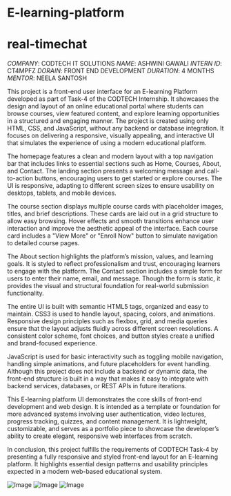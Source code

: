 # E-learning-platform

# real-timechat
*COMPANY*: CODTECH IT SOLUTIONS 
*NAME*: ASHWINI GAWALI 
*INTERN ID*: CT4MPFZ 
*DORAIN*: FRONT END DEVELOPMENT 
*DURATION*: 4 MONTHS 
*MENTOR*: NEELA SANTOSH 

This project is a front-end user interface for an E-learning Platform developed as part of Task-4 of the CODTECH Internship. It showcases the design and layout of an online educational portal where students can browse courses, view featured content, and explore learning opportunities in a structured and engaging manner. The project is created using only HTML, CSS, and JavaScript, without any backend or database integration. It focuses on delivering a responsive, visually appealing, and interactive UI that simulates the experience of using a modern educational platform.

The homepage features a clean and modern layout with a top navigation bar that includes links to essential sections such as Home, Courses, About, and Contact. The landing section presents a welcoming message and call-to-action buttons, encouraging users to get started or explore courses. The UI is responsive, adapting to different screen sizes to ensure usability on desktops, tablets, and mobile devices.

The course section displays multiple course cards with placeholder images, titles, and brief descriptions. These cards are laid out in a grid structure to allow easy browsing. Hover effects and smooth transitions enhance user interaction and improve the aesthetic appeal of the interface. Each course card includes a "View More" or "Enroll Now" button to simulate navigation to detailed course pages.

The About section highlights the platform’s mission, values, and learning goals. It is styled to reflect professionalism and trust, encouraging learners to engage with the platform. The Contact section includes a simple form for users to enter their name, email, and message. Though the form is static, it provides the visual and structural foundation for real-world submission functionality.

The entire UI is built with semantic HTML5 tags, organized and easy to maintain. CSS3 is used to handle layout, spacing, colors, and animations. Responsive design principles such as flexbox, grid, and media queries ensure that the layout adjusts fluidly across different screen resolutions. A consistent color scheme, font choices, and button styles create a unified and brand-focused experience.

JavaScript is used for basic interactivity such as toggling mobile navigation, handling simple animations, and future placeholders for event handling. Although this project does not include a backend or dynamic data, the front-end structure is built in a way that makes it easy to integrate with backend services, databases, or REST APIs in future iterations.

This E-learning platform UI demonstrates the core skills of front-end development and web design. It is intended as a template or foundation for more advanced systems involving user authentication, video lectures, progress tracking, quizzes, and content management. It is lightweight, customizable, and serves as a portfolio piece to showcase the developer’s ability to create elegant, responsive web interfaces from scratch.

In conclusion, this project fulfills the requirements of CODTECH Task-4 by presenting a fully responsive and styled front-end layout for an E-learning platform. It highlights essential design patterns and usability principles expected in a modern web-based educational system.

![Image](https://github.com/user-attachments/assets/f3f9701b-5589-41d5-a517-0c0e1cabc43b)
![Image](https://github.com/user-attachments/assets/d26fa7fa-7403-4aa3-87e5-9f5325780715)
![Image](https://github.com/user-attachments/assets/085047d8-1219-42f8-a0f4-9b70e69b1547)
